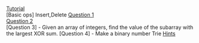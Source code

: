 [Tutorial](https://www.youtube.com/watch?v=AXjmTQ8LEoI)<br>
[Basic ops] Insert,Delete
[Question 1](https://www.hackerrank.com/challenges/contacts/problem)<br>
[Question 2](https://www.hackerrank.com/challenges/no-prefix-set/problem)<br>
[Question 3] - Given an array of integers, find the value of the subarray with the largest XOR sum.
[Question 4] - Make a binary number Trie
[Hints](https://www.hackerearth.com/practice/notes/lalitkundu95/tutorial-on-trie-and-example-problems/)<br>
